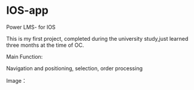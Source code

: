 # IOS-app
Power LMS- for IOS  

This is my first project, completed during the university study,just learned three months at the time of OC.

Main Function:

Navigation and positioning, selection, order processing 

Image：
